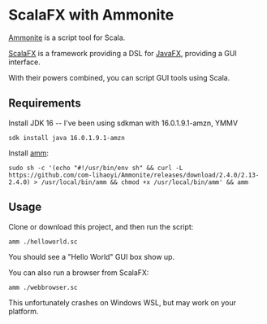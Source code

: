 # ScalaFX with Ammonite

[Ammonite](https://ammonite.io) is a script tool for Scala.

[ScalaFX](http://www.scalafx.org/) is a framework providing a DSL for [JavaFX](https://openjfx.io/), providing a GUI interface.

With their powers combined, you can script GUI tools using Scala.

## Requirements

Install JDK 16 -- I've been using sdkman with 16.0.1.9.1-amzn, YMMV

```
sdk install java 16.0.1.9.1-amzn
```

Install [amm](https://ammonite.io/#ScalaScripts):

```
sudo sh -c '(echo "#!/usr/bin/env sh" && curl -L https://github.com/com-lihaoyi/Ammonite/releases/download/2.4.0/2.13-2.4.0) > /usr/local/bin/amm && chmod +x /usr/local/bin/amm' && amm
```

## Usage

Clone or download this project, and then run the script:

```
amm ./helloworld.sc
```

You should see a "Hello World" GUI box show up.

You can also run a browser from ScalaFX:

```
amm ./webbrowser.sc
```

This unfortunately crashes on Windows WSL, but may work on your platform.
